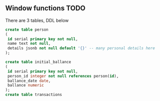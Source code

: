 ## Window functions TODO
There are 3 tables, DDL below
```sql
create table person
(
 id serial primary key not null,
 name text not null,
 details jsonb not null default '{}' -- many personal details here
);

create table initial_ballance
(
 id serial primary key not null,
 person_id integer not null references person(id),
 ballance_date date,
 ballance numeric
);
create table transactions
